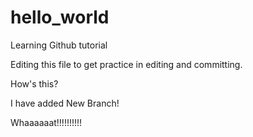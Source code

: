 # hello_world
Learning Github tutorial

Editing this file to get practice in editing and committing.

How's this?

I have added New Branch!

Whaaaaaat!!!!!!!!!!

